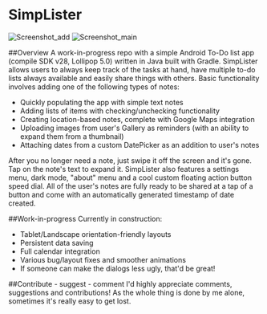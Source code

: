 # SimpLister

![Screenshot_add](https://i.imgur.com/UFNFAnR.png)
![Screenshot_main](https://i.imgur.com/0JvaBaj.png)

##Overview
A work-in-progress repo with a simple Android To-Do list app (compile SDK v28, Lollipop 5.0) written in Java built with Gradle. SimpLister allows users to always keep track of the tasks at hand, have multiple to-do lists always available and easily share things with others. Basic functionality involves adding one of the following types of notes:
- Quickly populating the app with simple text notes
- Adding lists of items with checking/unchecking functionality
- Creating location-based notes, complete with Google Maps integration
- Uploading images from user's Gallery as reminders (with an ability to expand them from a thumbnail)
- Attaching dates from a custom DatePicker as an addition to user's notes

After you no longer need a note, just swipe it off the screen and it's gone. Tap on the note's text to expand it. SimpLister also features a settings menu, dark mode, "about" menu and a cool custom floating action button speed dial. All of the user's notes are fully ready to be shared at a tap of a button and come with an automatically generated timestamp of date created.

##Work-in-progress
Currently in construction:
- Tablet/Landscape orientation-friendly layouts
- Persistent data saving
- Full calendar integration
- Various bug/layout fixes and smoother animations
- If someone can make the dialogs less ugly, that'd be great!

##Contribute - suggest - comment
I'd highly appreciate comments, suggestions and contributions! As the whole thing is done by me alone, sometimes it's really easy to get lost.

